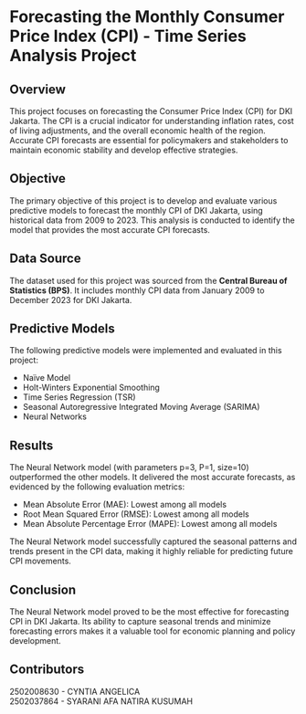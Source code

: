 # Forecasting the Monthly Consumer Price Index (CPI) - Time Series Analysis Project

## Overview
This project focuses on forecasting the Consumer Price Index (CPI) for DKI Jakarta. The CPI is a crucial indicator for understanding inflation rates, cost of living adjustments, and the overall economic health of the region. Accurate CPI forecasts are essential for policymakers and stakeholders to maintain economic stability and develop effective strategies.

## Objective
The primary objective of this project is to develop and evaluate various predictive models to forecast the monthly CPI of DKI Jakarta, using historical data from 2009 to 2023. This analysis is conducted to identify the model that provides the most accurate CPI forecasts.

## Data Source
The dataset used for this project was sourced from the **Central Bureau of Statistics (BPS)**. It includes monthly CPI data from January 2009 to December 2023 for DKI Jakarta.

## Predictive Models
The following predictive models were implemented and evaluated in this project:
- Naïve Model
- Holt-Winters Exponential Smoothing
- Time Series Regression (TSR)
- Seasonal Autoregressive Integrated Moving Average (SARIMA)
- Neural Networks

## Results
The Neural Network model (with parameters p=3, P=1, size=10) outperformed the other models. It delivered the most accurate forecasts, as evidenced by the following evaluation metrics:
- Mean Absolute Error (MAE): Lowest among all models
- Root Mean Squared Error (RMSE): Lowest among all models
- Mean Absolute Percentage Error (MAPE): Lowest among all models

The Neural Network model successfully captured the seasonal patterns and trends present in the CPI data, making it highly reliable for predicting future CPI movements.

## Conclusion
The Neural Network model proved to be the most effective for forecasting CPI in DKI Jakarta. Its ability to capture seasonal trends and minimize forecasting errors makes it a valuable tool for economic planning and policy development.

## Contributors
2502008630 - CYNTIA ANGELICA <br>
2502037864 - SYARANI AFA NATIRA KUSUMAH

